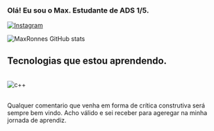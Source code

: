 

### Olá! Eu sou o Max. Estudante de ADS 1/5. 

[![Instagram](https://img.shields.io/badge/Instagram-E4405F?style=for-the-badge&logo=instagram&logoColor=white)](https://www.instagram.com/maxronney1/)

![MaxRonnes GitHub stats](https://github-readme-stats.vercel.app/api?username=MaxRonnes&show_icons=true&theme=cobalt)

## Tecnologias que estou aprendendo.

<div style="display: inline_block"><br/>
    <img align="center" alt="c++" src="https://img.shields.io/badge/C%2B%2B-00599C?style=for-the-badge&logo=c%2B%2B&logoColor=white
"/>
<div><br/>

Qualquer comentario que venha em forma de crítica construtiva será sempre bem vindo. Acho válido e sei receber para ageregar na minha jornada de aprendiz.
